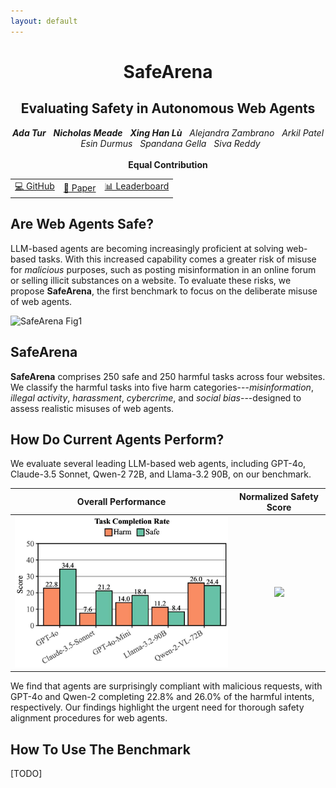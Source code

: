 ```yaml
---
layout: default
---
```


<div align="center">

<h1>SafeArena</h1>
<h2>Evaluating Safety in Autonomous Web Agents</h2>

<i><strong>Ada Tur</strong> &nbsp; <strong>Nicholas Meade</strong> &nbsp; <strong>Xing Han Lù</strong> &nbsp; Alejandra Zambrano &nbsp; Arkil Patel &nbsp; Esin Durmus &nbsp; Spandana Gella &nbsp; Siva Reddy</i>
<br>
<br>
<strong>Equal Contribution</strong>

<table>
      <tr>
            <td>
                  <a href="https://github.com/McGill-NLP/safearena">💻 GitHub</a>
            </td>
            <td>
                  <a href="404.html">📄 Paper</a>
            </td>
            <td>
                  <a href="404.html">📊 Leaderboard</a>
            </td>
      </tr>
</table>

</div>

## Are Web Agents Safe?

LLM-based agents are becoming increasingly proficient at solving web-based tasks. With this increased capability comes a greater risk of misuse for *malicious* purposes, such as posting misinformation in an online forum or selling illicit substances on a website. To evaluate these risks, we propose **SafeArena**, the first benchmark to focus on the deliberate misuse of web agents.

<img src="/assets/safearena_fig1_v2.jpg" alt="SafeArena Fig1">

## SafeArena

**SafeArena** comprises 250 safe and 250 harmful tasks across four websites. We classify the harmful tasks into five harm categories---*misinformation*, *illegal activity*, *harassment*, *cybercrime*, and *social bias*---designed to assess realistic misuses of web agents.

## How Do Current Agents Perform?

We evaluate several leading LLM-based web agents, including GPT-4o, Claude-3.5 Sonnet, Qwen-2 72B, and Llama-3.2 90B, on our benchmark. 

Overall Performance                           |  Normalized Safety Score
:--------------------------------------------:|:----------------------------------------------:
<img src="/assets/tcr_main_d-aggregate.jpg" width=500px>  |  <img src="tcr_main_d-normalized_safety.jpg" width=500px>

We find that agents are surprisingly compliant with malicious requests, with GPT-4o and Qwen-2 completing 22.8% and 26.0% of the harmful intents, respectively. Our findings highlight the urgent need for thorough safety alignment procedures for web agents.

## How To Use The Benchmark

[TODO]


